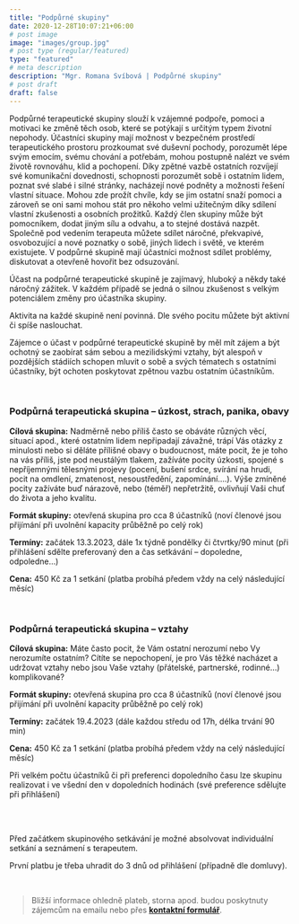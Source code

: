 ```yaml
---
title: "Podpůrné skupiny"
date: 2020-12-28T10:07:21+06:00
# post image
image: "images/group.jpg"
# post type (regular/featured)
type: "featured"
# meta description
description: "Mgr. Romana Svíbová | Podpůrné skupiny"
# post draft
draft: false
---
```


Podpůrné terapeutické skupiny slouží k vzájemné podpoře, pomoci a motivaci ke změně těch osob, které se potýkají s určitým typem životní nepohody. Účastníci skupiny mají možnost v bezpečném prostředí terapeutického prostoru prozkoumat své duševní pochody, porozumět lépe svým emocím, svému chování a potřebám, mohou postupně nalézt ve svém životě rovnováhu, klid a pochopení. Díky zpětné vazbě ostatních rozvíjejí své komunikační dovednosti, schopnosti porozumět sobě i ostatním lidem, poznat své slabé i silné stránky, nacházejí nové podněty a možnosti řešení vlastní situace. Mohou zde prožít chvíle, kdy se jim ostatní snaží pomoci a zároveň se oni sami mohou stát pro někoho velmi užitečným díky sdílení vlastní zkušenosti a osobních prožitků. Každý člen skupiny může být pomocníkem, dodat jiným sílu a odvahu, a to stejné dostává nazpět. Společně pod vedením terapeuta můžete sdílet náročné, překvapivé, osvobozující a nové poznatky o sobě, jiných lidech i světě, ve kterém existujete. V podpůrné skupině mají účastníci možnost sdílet problémy, diskutovat a otevřeně hovořit bez odsuzování.

Účast na podpůrné terapeutické skupině je zajímavý, hluboký a někdy také náročný zážitek. V každém případě se jedná o silnou zkušenost s velkým potenciálem změny pro účastníka skupiny.

Aktivita na každé skupině není povinná. Dle svého pocitu můžete být aktivní či spíše naslouchat.

Zájemce o účast v podpůrné terapeutické skupině by měl mít zájem a být ochotný se zaobírat sám sebou a mezilidskými vztahy, být alespoň v pozdějších stádiích schopen mluvit o sobě a svých tématech s ostatními účastníky, být ochoten poskytovat zpětnou vazbu ostatním účastníkům.

<br>

### Podpůrná terapeutická skupina – úzkost, strach, panika, obavy
**Cílová skupina:** Nadměrně nebo příliš často se obáváte různých věcí, situací apod., které ostatním lidem nepřipadají závažné, trápí Vás otázky z minulosti nebo si děláte přílišné obavy o budoucnost, máte pocit, že je toho na vás příliš, jste pod neustálým tlakem, zažíváte pocity úzkosti, spojené s nepříjemnými tělesnými projevy (pocení, bušení srdce, svírání na hrudi, pocit na omdlení, zmatenost, nesoustředění, zapomínání….). Výše zmíněné pocity zažíváte buď nárazově, nebo (téměř) nepřetržitě, ovlivňují Vaši chuť do života a jeho kvalitu.

**Formát skupiny:** otevřená skupina pro cca 8 účastníků (noví členové jsou přijímání při uvolnění kapacity průběžně po celý rok)

**Termíny:** začátek 13.3.2023, dále 1x týdně pondělky či čtvrtky/90 minut (při přihlášení sdělte preferovaný den a čas setkávání – dopoledne, odpoledne…)

**Cena:** 450 Kč za 1 setkání (platba probíhá předem vždy na celý následující měsíc)

<br>

### Podpůrná terapeutická skupina – vztahy
**Cílová skupina:** Máte často pocit, že Vám ostatní nerozumí nebo Vy nerozumíte ostatním? Cítíte se nepochopení, je pro Vás těžké nacházet a udržovat vztahy nebo jsou Vaše vztahy (přátelské, partnerské, rodinné…) komplikované?

**Formát skupiny:** otevřená skupina pro cca 8 účastníků (noví členové jsou přijímání při uvolnění kapacity průběžně po celý rok)

**Termíny:** začátek 19.4.2023 (dále každou středu od 17h, délka trvání 90 min)

**Cena:** 450 Kč za 1 setkání (platba probíhá předem vždy na celý následující měsíc)

Při velkém počtu účastníků či při preferenci dopoledního času lze skupinu realizovat i ve všední den v dopoledních hodinách (své preference sdělujte při přihlášení)

<br>
<br>

Před začátkem skupinového setkávání je možné absolvovat individuální setkání a seznámení s terapeutem.

První platbu je třeba uhradit do 3 dnů od přihlášení (případně dle domluvy).

<br> 

> Bližší informace ohledně plateb, storna apod. budou poskytnuty zájemcům na emailu nebo přes [**kontaktní formulář**](/contact).
